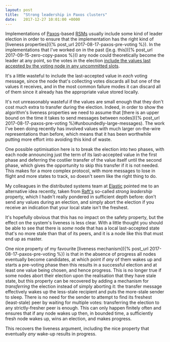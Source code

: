 ```yaml
---
layout: post
title:  "Strong leadership in Paxos clusters"
date:   2017-12-27 10:01:00 +0000
---
```


Implementations of
[Paxos](http://lamport.azurewebsites.net/pubs/lamport-paxos.pdf)-based
[RSMs](https://www.microsoft.com/en-us/research/publication/how-to-build-a-highly-available-system-using-consensus/)
usually include some kind of leader election in order to ensure that the
implementation has the right kind of [liveness properties]({% post_url
2017-08-17-paxos-pre-voting %}). In the implementations that I've worked on in
the past ([e.g. this]({% post_url 2017-09-15-zero-copy-paxos %})) any node
could theoretically become the leader at any point, so the votes in the
election [include the values last accepted by the voting node in any
uncommitted
slots](https://github.com/DaveCTurner/zero-copy-paxos/blob/1951f653c774fbc6ab765d3af0aabe6f31613d0b/src/h/Paxos/Promise.h#L47).

It's a little wasteful to include the last-accepted value in _each_ voting
message, since the node that's collecting votes discards all but one of the
values it receives, and in the most common failure modes it can discard all of
them since it already has the appropriate value stored locally.

It's not unreasonably wasteful if the values are small enough that they don't
cost much extra to transfer during the election. Indeed, in order to show the
algorithm's liveness properties we need to assume that [there is an upper bound
on the time it takes to send messages between nodes]({% post_url
2017-08-17-paxos-pre-voting
%}#unboundedly-large-messages). The work I've been doing recently has involved
values with much larger on-the-wire representations than before, which means
that it has been worthwhile putting more effort into avoiding this kind of
waste.

One possible optimisation here is to break the election into two phases, with
each node announcing just the term of its last-accepted value in the first
phase and deferring the costlier transfer of the value itself until the second
phase, which gives the opportunity to skip this transfer if it is not needed.
This makes for a more complex protocol, with more messages to lose in flight
and more states to track, so doesn't seem like the right thing to do.

My colleagues in the distributed systems team at [Elastic](http://elastic.co)
pointed me to an alternative idea recently, taken from
[Raft's](https://ramcloud.stanford.edu/~ongaro/thesis.pdf) so-called _strong
leadership_ property, which I hadn't really pondered in sufficient depth
before: don't send any values during an election, and simply abort the election
if you receive an indication that your local state isn't the freshest.

It's hopefully obvious that this has no impact on the safety property, but the
effect on the system's liveness is less clear. With a little thought you should
be able to see that there is _some_ node that has a local last-accepted state
that's no more stale than that of its peers, and it is a node like this that
must end up as master.

One nice property of my favourite [liveness mechanism]({% post_url
2017-08-17-paxos-pre-voting %}) is that in the absence of progress all nodes
eventually become candidates, at which point if _any_ of them wakes up and
starts a pre-voting phase then this results in a successful election and at
least one value being chosen, and hence progress. This is no longer true if
some nodes abort their election upon the realisation that they have stale
state, but this property can be recovered by adding a mechanism for
_transferring_ the election instead of simply aborting it: the transfer message
effectively wakes up the less-stale recipient and puts the more-stale sender to
sleep. There is no need for the sender to attempt to find its freshest
(least-stale) peer by waiting for multiple votes: transferring the election to
any strictly-fresher peer is enough. This can only happen finitely often and
ensures that if any node wakes up then, in bounded time, a sufficiently
fresh node wakes up, wins an election, and makes progress.

This recovers the liveness argument, including the nice property that
eventually _any_ wake-up results in progress.
